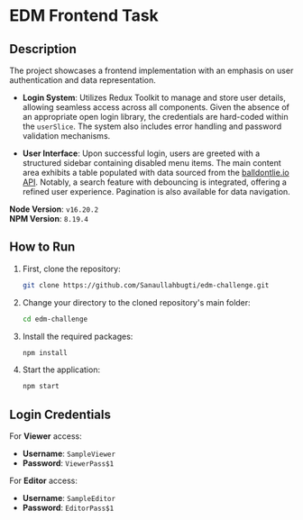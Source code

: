 # EDM Frontend Task

## Description
The project showcases a frontend implementation with an emphasis on user authentication and data representation. 

- **Login System**: Utilizes Redux Toolkit to manage and store user details, allowing seamless access across all components. Given the absence of an appropriate open login library, the credentials are hard-coded within the `userSlice`. The system also includes error handling and password validation mechanisms.
  
- **User Interface**: Upon successful login, users are greeted with a structured sidebar containing disabled menu items. The main content area exhibits a table populated with data sourced from the [balldontlie.io API](https://www.balldontlie.io/api/v1/players). Notably, a search feature with debouncing is integrated, offering a refined user experience. Pagination is also available for data navigation.

**Node Version**: `v16.20.2`  
**NPM Version**: `8.19.4`

## How to Run

1. First, clone the repository: 
    ```bash
   git clone https://github.com/Sanaullahbugti/edm-challenge.git
    ```

2. Change your directory to the cloned repository's main folder:
    ```bash
    cd edm-challenge
    ```

3. Install the required packages:
    ```bash
    npm install
    ```

4. Start the application:
    ```bash
    npm start
    ```

## Login Credentials

For **Viewer** access:
- **Username**: `SampleViewer`
- **Password**: `ViewerPass$1`

For **Editor** access:
- **Username**: `SampleEditor`
- **Password**: `EditorPass$1`
